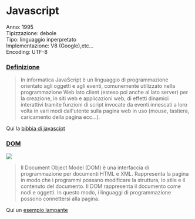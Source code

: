 # Javascript

Anno: 1995  
Tipizzazione: debole  
Tipo: linguaggio inperpretato  
Implementazione: V8 (Google),etc...  
Encoding: UTF-8  

### [Definizione](https://it.wikipedia.org/wiki/JavaScript)
> In informatica JavaScript è un linguaggio di programmazione orientato agli oggetti e agli eventi, comunemente utilizzato nella programmazione Web lato client (esteso poi anche al lato server) per la creazione, in siti web e applicazioni web, di effetti dinamici interattivi tramite funzioni di script invocate da eventi innescati a loro volta in vari modi dall'utente sulla pagina web in uso (mouse, tastiera, caricamento della pagina ecc...).

Qui la [bibbia di javascipt](https://developer.mozilla.org/it/docs/Web/JavaScript)

### [DOM](https://developer.mozilla.org/it/docs/Web/API/Document_Object_Model/Introduzione)
![](https://upload.wikimedia.org/wikipedia/commons/5/5a/DOM-model.svg)

> Il Document Object Model (DOM) è una interfaccia di programmazione per documenti HTML e XML. Rappresenta la pagina in modo che i programmi possano modificare la struttura, lo stile e il contenuto del documento. Il DOM rappresenta il documento come nodi e oggetti. In questo modo, i linguaggi di programmazione possono connettersi alla pagina.

Qui un [esempio lampante](https://developer.mozilla.org/it/docs/Web/API/Document_object_model/How_to_create_a_DOM_tree)




